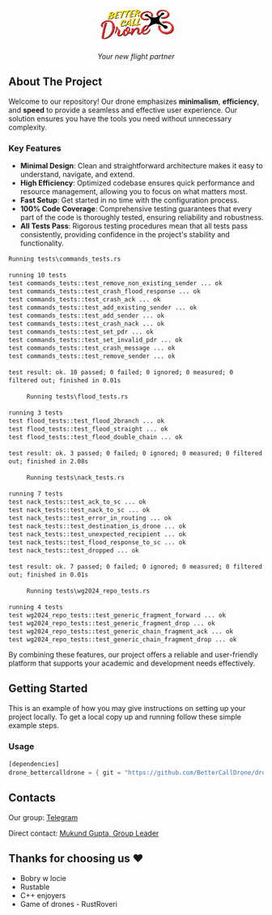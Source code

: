 <a id="readme-top"></a>

<!-- PROJECT LOGO -->
<br />
<div align="center">
  <a href="https://github.com/BetterCallDrone/SoftwareFaire">
    <img src="images/bettercalldrone_logo.png" alt="Logo" width="150">
  </a>

  <i>
    <p align="center" style="font-size:14px; ">
      Your new flight partner
  </p></i>
</div>

<!-- ABOUT THE PROJECT -->

## About The Project

Welcome to our repository! Our drone emphasizes **minimalism**, **efficiency**, and **speed** to provide a seamless and effective user experience. Our solution ensures you have the tools you need without unnecessary complexity.

### Key Features

- **Minimal Design**: Clean and straightforward architecture makes it easy to understand, navigate, and extend.
- **High Efficiency**: Optimized codebase ensures quick performance and resource management, allowing you to focus on what matters most.
- **Fast Setup**: Get started in no time with the configuration process.
- **100% Code Coverage**: Comprehensive testing guarantees that every part of the code is thoroughly tested, ensuring reliability and robustness.
- **All Tests Pass**: Rigorous testing procedures mean that all tests pass consistently, providing confidence in the project's stability and functionality.

```console
Running tests\commands_tests.rs

running 10 tests
test commands_tests::test_remove_non_existing_sender ... ok
test commands_tests::test_crash_flood_response ... ok
test commands_tests::test_crash_ack ... ok
test commands_tests::test_add_existing_sender ... ok
test commands_tests::test_add_sender ... ok
test commands_tests::test_crash_nack ... ok
test commands_tests::test_set_pdr ... ok
test commands_tests::test_set_invalid_pdr ... ok
test commands_tests::test_crash_message ... ok
test commands_tests::test_remove_sender ... ok

test result: ok. 10 passed; 0 failed; 0 ignored; 0 measured; 0 filtered out; finished in 0.01s

     Running tests\flood_tests.rs

running 3 tests
test flood_tests::test_flood_2branch ... ok
test flood_tests::test_flood_straight ... ok
test flood_tests::test_flood_double_chain ... ok

test result: ok. 3 passed; 0 failed; 0 ignored; 0 measured; 0 filtered out; finished in 2.08s

     Running tests\nack_tests.rs

running 7 tests
test nack_tests::test_ack_to_sc ... ok
test nack_tests::test_nack_to_sc ... ok
test nack_tests::test_error_in_routing ... ok
test nack_tests::test_destination_is_drone ... ok
test nack_tests::test_unexpected_recipient ... ok
test nack_tests::test_flood_response_to_sc ... ok
test nack_tests::test_dropped ... ok

test result: ok. 7 passed; 0 failed; 0 ignored; 0 measured; 0 filtered out; finished in 0.01s

     Running tests\wg2024_repo_tests.rs

running 4 tests
test wg2024_repo_tests::test_generic_fragment_forward ... ok
test wg2024_repo_tests::test_generic_fragment_drop ... ok
test wg2024_repo_tests::test_generic_chain_fragment_ack ... ok
test wg2024_repo_tests::test_generic_chain_fragment_drop ... ok

```

By combining these features, our project offers a reliable and user-friendly platform that supports your academic and development needs effectively.

<!-- GETTING STARTED -->

## Getting Started

This is an example of how you may give instructions on setting up your project locally.
To get a local copy up and running follow these simple example steps.

### Usage

```rust
[dependencies]
drone_bettercalldrone = { git = "https://github.com/BetterCallDrone/drone_BetterCallDrone.git" }
```

## Contacts

Our group: [Telegram](https://t.me/+htrHjxyTQEE2ZWRk)

Direct contact: [Mukund Gupta, Group Leader](https://t.me/guptamukund)

## Thanks for choosing us ❤

- Bobry w locie
- Rustable
- C++ enjoyers
- Game of drones
  - RustRoveri
